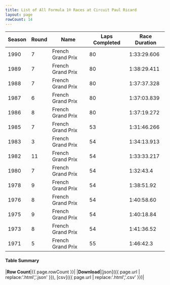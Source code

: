 ```yaml
---
title: List of All Formula 1® Races at Circuit Paul Ricard
layout: page
rowCount: 14
---
```


| Season | Round | Name | Laps Completed | Race Duration |
|--|--|--|--|--|
| 1990 | 7 | French Grand Prix | 80 | 1:33:29.606 |
| 1989 | 7 | French Grand Prix | 80 | 1:38:29.411 |
| 1988 | 7 | French Grand Prix | 80 | 1:37:37.328 |
| 1987 | 6 | French Grand Prix | 80 | 1:37:03.839 |
| 1986 | 8 | French Grand Prix | 80 | 1:37:19.272 |
| 1985 | 7 | French Grand Prix | 53 | 1:31:46.266 |
| 1983 | 3 | French Grand Prix | 54 | 1:34:13.913 |
| 1982 | 11 | French Grand Prix | 54 | 1:33:33.217 |
| 1980 | 7 | French Grand Prix | 54 | 1:32:43.4 |
| 1978 | 9 | French Grand Prix | 54 | 1:38:51.92 |
| 1976 | 8 | French Grand Prix | 54 | 1:40:58.60 |
| 1975 | 9 | French Grand Prix | 54 | 1:40:18.84 |
| 1973 | 8 | French Grand Prix | 54 | 1:41:36.52 |
| 1971 | 5 | French Grand Prix | 55 | 1:46:42.3 |

#### Table Summary

|**Row Count**|{{ page.rowCount }}|
|**Download**|[json]({{ page.url | replace:'.html','.json' }}), [csv]({{ page.url | replace:'.html','.csv' }})|
